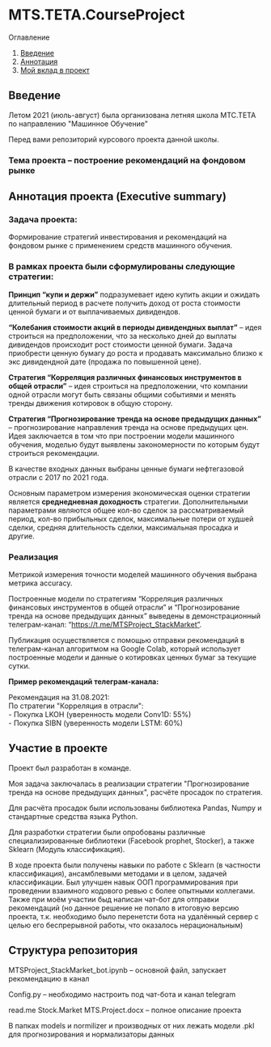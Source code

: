 # MTS.TETA.CourseProject
Оглавление
1. [Введение](https://github.com/pavlik-tikhomirov/MTS.TETA.CourseProject#%D0%B2%D0%B2%D0%B5%D0%B4%D0%B5%D0%BD%D0%B8%D0%B5)
2. [Аннотация](https://github.com/pavlik-tikhomirov/MTS.TETA.CourseProject#%D0%B0%D0%BD%D0%BD%D0%BE%D1%82%D0%B0%D1%86%D0%B8%D1%8F-%D0%BF%D1%80%D0%BE%D0%B5%D0%BA%D1%82%D0%B0-executive-summary)
3. [Мой вклад в проект](https://github.com/pavlik-tikhomirov/MTS.TETA.CourseProject#%D1%83%D1%87%D0%B0%D1%81%D1%82%D0%B8%D0%B5-%D0%B2-%D0%BF%D1%80%D0%BE%D0%B5%D0%BA%D1%82%D0%B5)

## Введение
Летом 2021 (июль-август) была организована летняя школа МТС.ТЕТА по направлению "Машинное Обучение"

Перед вами репозиторий курсового проекта данной школы.

### Тема проекта – **построение рекомендаций на фондовом рынке**

## Аннотация проекта (Executive summary)

### Задача проекта:
Формирование стратегий инвестирования и рекомендаций на фондовом рынке с применением средств машинного обучения.

### В рамках проекта были сформулированы следующие стратегии: 

**Принцип “купи и держи”** подразумевает идею купить акции и ожидать длительный период в расчете получить доход от роста стоимости ценной бумаги и от выплачиваемых дивидендов.

**“Колебания стоимости акций в периоды дивидендных выплат”** – идея строиться на предположении, что за несколько дней до выплаты дивидендов происходит рост стоимости ценной бумаги. Задача приобрести ценную бумагу до роста и продавать максимально близко к экс дивидендной дате (продажа по повышенной цене).

**Стратегия “Корреляция различных финансовых инструментов в общей отрасли”** – идея строиться на предположении, что компании одной отрасли могут быть связаны общими событиями и менять тренды движения котировок в общую сторону. 

**Стратегия “Прогнозирование тренда на основе предыдущих данных”** – прогнозирование направления тренда на основе предыдущих цен. Идея заключается в том что при построении модели машинного обучения, моделью будут выявлены закономерности по которым будут строиться рекомендации.

В качестве входных данных выбраны ценные бумаги нефтегазовой отрасли с 2017 по 2021 года.

Основным параметром измерения экономическая оценки стратегии является **среднедневная доходность** стратегии. Дополнительными параметрами являются общее кол-во сделок за рассматриваемый период, кол-во прибыльных сделок, максимальные потери от худшей сделки, средняя длительность сделки, максимальная просадка и другие.

### Реализация
Метрикой измерения точности моделей машинного обучения выбрана метрика accuracy. 

Построенные модели по стратегиям “Корреляция различных финансовых инструментов в общей отрасли” и “Прогнозирование тренда на основе предыдущих данных” выведены в демонстрационный телеграм-канал: “https://t.me/MTSProject_StackMarket”.

Публикация осуществляется с помощью отправки рекомендаций в телеграм-канал алгоритмом на Google Colab, который использует построенные модели и данные о котировках ценных бумаг за текущие сутки.
	
  **Пример рекомендаций телеграм-канала:**

Рекомендация на 31.08.2021:  
  По стратегии "Корреляция в отрасли":      
     - Покупка LKOH (уверенность модели Conv1D: 55%)    
     - Покупка SIBN (уверенность модели LSTM: 60%)

## Участие в проекте

Проект был разработан в команде.

Моя задача заключалась в  реализации стратегии "Прогнозирование тренда на основе предыдущих данных", расчёте просадок по стратегия.

Для расчёта просадок были использованы библиотека Pandas, Numpy и стандартные средства языка Python.

Для разработки стратегии были опробованы различные специализированные библиотеки (Facebook prophet, Stocker), а также Sklearn (Модуль классификация).

В ходе проекта были получены навыки по работе с Sklearn (в частности классификация), ансамблевыми методами и в целом, задачей классификации.
Был улучшен навык ООП программирования при проведении взаимного кодового ревью с более опытными коллегами.
Также при моём участии быд написан чат-бот для отправки рекомендаций (но данное решение не попало в итоговую версию проекта, т.к. необходимо было перенетсти бота на удалённый сервер с целью его беспрерывной работы, что оказалось нерациональным)

## Структура репозитория
MTSProject_StackMarket_bot.ipynb – основной файл, запускает рекомендацию в канал

Config.py – необходимо настроить под чат-бота и канал telegram

read.me Stock.Market MTS.Project.docx – полное описание проекта

В папках models и normilizer и производных от них лежать модели .pkl для прогнозирования и нормализаторы данных

